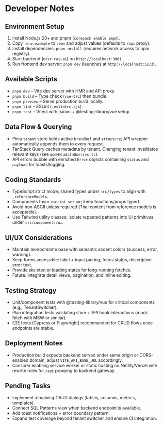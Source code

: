 # Developer Notes

## Environment Setup
1. Install Node.js 20+ and pnpm (`corepack enable pnpm`).
2. Copy `.env.example` to `.env` and adjust values (defaults to `/api` proxy).
3. Install dependencies: `pnpm install` (requires network access to npm registry).
4. Start backend (`nest-rag-ai`) on `http://localhost:3001`.
5. Run frontend dev server: `pnpm dev` (launches at `http://localhost:5173`).

## Available Scripts
- `pnpm dev` – Vite dev server with HMR and API proxy.
- `pnpm build` – Type check (`vue-tsc`) then bundle.
- `pnpm preview` – Serve production build locally.
- `pnpm lint` – ESLint (`.eslintrc.cjs`).
- `pnpm test` – Vitest with jsdom + @testing-library/vue setup.

## Data Flow & Querying
- Pinia `tenant` store holds active `brandRef` and `structure`; API wrapper automatically appends them to every request.
- TanStack Query caches metadata by tenant. Changing tenant invalidates relevant keys (see `useMetadataQueries.ts`).
- API errors bubble with enriched `Error` objects containing `status` and `payload` for toasts/logging.

## Coding Standards
- TypeScript strict mode; shared types under `src/types` to align with `_referenceModels`.
- Components favor `<script setup>`; keep functions/props typed.
- Avoid non-ASCII unless required (Thai content from reference models is acceptable).
- Use Tailwind utility classes; isolate repeated patterns into UI primitives under `src/components/ui`.

## UI/UX Considerations
- Maintain monochrome base with semantic accent colors (success, error, warning).
- Keep forms accessible: label + input pairing, focus states, descriptive error text.
- Provide skeleton or loading states for long-running fetches.
- Future: integrate detail views, pagination, and inline editing.

## Testing Strategy
- Unit/component tests with @testing-library/vue for critical components (e.g., TenantSwitcher).
- Plan integration tests validating store + API hook interactions (mock fetch with MSW or similar).
- E2E tests (Cypress or Playwright) recommended for CRUD flows once endpoints are stable.

## Deployment Notes
- Production build expects backend served under same origin or CORS-enabled domain; adjust `VITE_API_BASE_URL` accordingly.
- Consider enabling service worker or static hosting on Netlify/Vercel with rewrite rules for `/api` proxying to backend gateway.

## Pending Tasks
- Implement remaining CRUD dialogs (tables, columns, metrics, templates).
- Connect SQL Patterns view when backend endpoint is available.
- Add toast notifications + error boundary pattern.
- Expand test coverage beyond tenant switcher and ensure CI integration.
